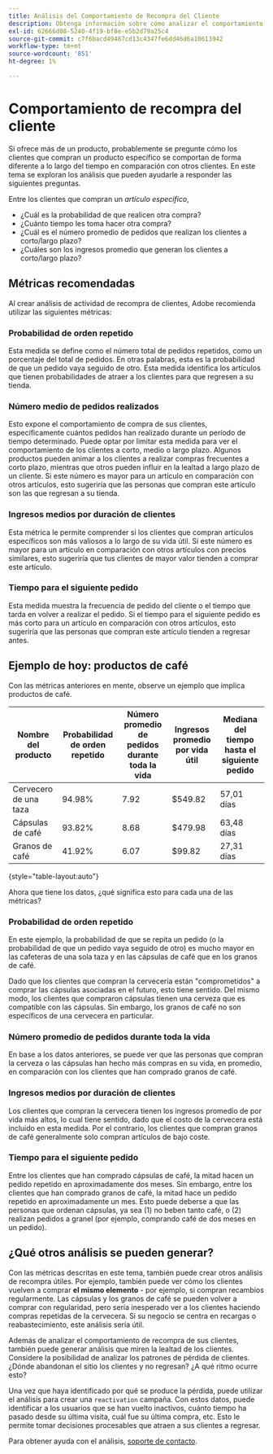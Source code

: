 ```yaml
---
title: Análisis del Comportamiento de Recompra del Cliente
description: Obtenga información sobre cómo analizar el comportamiento de las devoluciones de clientes.
exl-id: 62666d08-5240-4f19-bf8e-e5b2d79a25c4
source-git-commit: c7f6bacd49487cd13c4347fe6dd46d6a10613942
workflow-type: tm+mt
source-wordcount: '851'
ht-degree: 1%

---
```


# Comportamiento de recompra del cliente

Si ofrece más de un producto, probablemente se pregunte cómo los clientes que compran un producto específico se comportan de forma diferente a lo largo del tiempo en comparación con otros clientes. En este tema se exploran los análisis que pueden ayudarle a responder las siguientes preguntas.

Entre los clientes que compran un *artículo específico*,

* ¿Cuál es la probabilidad de que realicen otra compra?
* ¿Cuánto tiempo les toma hacer otra compra?
* ¿Cuál es el número promedio de pedidos que realizan los clientes a corto/largo plazo?
* ¿Cuáles son los ingresos promedio que generan los clientes a corto/largo plazo?

## Métricas recomendadas

Al crear análisis de actividad de recompra de clientes, Adobe recomienda utilizar las siguientes métricas:

### Probabilidad de orden repetido

Esta medida se define como el número total de pedidos repetidos, como un porcentaje del total de pedidos. En otras palabras, esta es la probabilidad de que un pedido vaya seguido de otro. Esta medida identifica los artículos que tienen probabilidades de atraer a los clientes para que regresen a su tienda.

### Número medio de pedidos realizados

Esto expone el comportamiento de compra de sus clientes, específicamente cuántos pedidos han realizado durante un período de tiempo determinado. Puede optar por limitar esta medida para ver el comportamiento de los clientes a corto, medio o largo plazo. Algunos productos pueden animar a los clientes a realizar compras frecuentes a corto plazo, mientras que otros pueden influir en la lealtad a largo plazo de un cliente. Si este número es mayor para un artículo en comparación con otros artículos, esto sugeriría que las personas que compran este artículo son las que regresan a su tienda.

### Ingresos medios por duración de clientes

Esta métrica le permite comprender si los clientes que compran artículos específicos son más valiosos a lo largo de su vida útil. Si este número es mayor para un artículo en comparación con otros artículos con precios similares, esto sugeriría que tus clientes de mayor valor tienden a comprar este artículo.

### Tiempo para el siguiente pedido

Esta medida muestra la frecuencia de pedido del cliente o el tiempo que tarda en volver a realizar el pedido. Si el tiempo para el siguiente pedido es más corto para un artículo en comparación con otros artículos, esto sugeriría que las personas que compran este artículo tienden a regresar antes.

## Ejemplo de hoy: productos de café

Con las métricas anteriores en mente, observe un ejemplo que implica productos de café.

| **Nombre del producto** | **Probabilidad de orden repetido** | **Número promedio de pedidos durante toda la vida** | **Ingresos promedio por vida útil** | **Mediana del tiempo hasta el siguiente pedido** |
|-----|-----|-----|-----|-----|
| Cervecero de una taza | 94.98% | 7.92 | $549.82 | 57,01 días |
| Cápsulas de café | 93.82% | 8.68 | $479.98 | 63,48 días |
| Granos de café | 41.92% | 6.07 | $99.82 | 27,31 días |

{style="table-layout:auto"}

Ahora que tiene los datos, ¿qué significa esto para cada una de las métricas?

### Probabilidad de orden repetido

En este ejemplo, la probabilidad de que se repita un pedido (o la probabilidad de que un pedido vaya seguido de otro) es mucho mayor en las cafeteras de una sola taza y en las cápsulas de café que en los granos de café.

Dado que los clientes que compran la cervecería están &quot;comprometidos&quot; a comprar las cápsulas asociadas en el futuro, esto tiene sentido. Del mismo modo, los clientes que compraron cápsulas tienen una cerveza que es compatible con las cápsulas. Sin embargo, los granos de café no son específicos de una cervecera en particular.

### Número promedio de pedidos durante toda la vida

En base a los datos anteriores, se puede ver que las personas que compran la cerveza o las cápsulas han hecho más compras en su vida, en promedio, en comparación con los clientes que han comprado granos de café.

### Ingresos medios por duración de clientes

Los clientes que compran la cervecera tienen los ingresos promedio de por vida más altos, lo cual tiene sentido, dado que el costo de la cervecera está incluido en esta medida. Por el contrario, los clientes que compran granos de café generalmente solo compran artículos de bajo coste.

### Tiempo para el siguiente pedido

Entre los clientes que han comprado cápsulas de café, la mitad hacen un pedido repetido en aproximadamente dos meses. Sin embargo, entre los clientes que han comprado granos de café, la mitad hace un pedido repetido en aproximadamente un mes. Esto puede deberse a que las personas que ordenan cápsulas, ya sea (1) no beben tanto café, o (2) realizan pedidos a granel (por ejemplo, comprando café de dos meses en un pedido).

## ¿Qué otros análisis se pueden generar?

Con las métricas descritas en este tema, también puede crear otros análisis de recompra útiles. Por ejemplo, también puede ver cómo los clientes vuelven a comprar **el mismo elemento** - por ejemplo, si compran recambios regularmente. Las cápsulas y los granos de café se pueden volver a comprar con regularidad, pero sería inesperado ver a los clientes haciendo compras repetidas de la cervecera. Si su negocio se centra en recargas o reabastecimiento, este análisis sería útil.

Además de analizar el comportamiento de recompra de sus clientes, también puede generar análisis que miren la lealtad de los clientes. Considere la posibilidad de analizar los patrones de pérdida de clientes. ¿Dónde abandonan el sitio los clientes y no regresan? ¿A qué ritmo ocurre esto?

Una vez que haya identificado por qué se produce la pérdida, puede utilizar el análisis para crear una `reactivation` campaña. Con estos datos, puede identificar a los usuarios que se han vuelto inactivos, cuánto tiempo ha pasado desde su última visita, cuál fue su última compra, etc. Esto le permite tomar decisiones procesables que atraen a sus clientes a regresar.

Para obtener ayuda con el análisis, [soporte de contacto](https://experienceleague.adobe.com/docs/commerce-knowledge-base/kb/troubleshooting/miscellaneous/mbi-service-policies.html).
